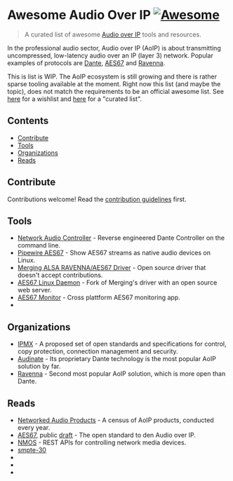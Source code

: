 # Awesome Audio Over IP [![Awesome](https://awesome.re/badge.svg)](https://awesome.re)

> A curated list of awesome [Audio over IP](https://www.avid.com/resource-center/audio-over-ip-avb-and-dante-what-todays-music-producer-should-know) tools and resources.

In the professional audio sector, Audio over IP (AoIP) is about transmitting uncompressed, low-latency audio over an IP (layer 3) network. Popular examples of protocols are [Dante](https://audinate.com), [AES67](https://en.wikipedia.org/wiki/AES67) and [Ravenna](https://www.ravenna-network.com/).

This is list is WIP. The AoIP ecosystem is still growing and there is rather sparse tooling available at the moment. Right now this list (and maybe the topic), does not match the requirements to be an official awesome list.
See [here]() for a wishlist and [here]() for a "curated list".

## Contents

- [Contribute](#contribute)
- [Tools](#tools)
- [Organizations](#organizations)
- [Reads](#reads)

## Contribute

Contributions welcome! Read the [contribution guidelines](contributing.md) first.

## Tools

- [Network Audio Controller](https://github.com/chris-ritsen/network-audio-controller) - Reverse engineered Dante Controller on the command line.
- [Pipewire AES67](https://gitlab.freedesktop.org/pipewire/pipewire/-/wikis/AES67) - Show AES67 streams as native audio devices on Linux.
- [Merging ALSA RAVENNA/AES67 Driver](https://bitbucket.org/MergingTechnologies/ravenna-alsa-lkm/src/master/) - Open source driver that doesn't accept contributions.
- [AES67 Linux Daemon](https://github.com/bondagit/aes67-linux-daemon) - Fork of Merging's driver with an open source web server.
- [AES67 Monitor](https://github.com/philhartung/aes67-monitor) - Cross plattform AES67 monitoring app.
- []()

## Organizations

- [IPMX](https://ipmx.io/about/) - A proposed set of open standards and specifications for control, copy protection, connection management and security.
- [Audinate](https://audinate.com) - Its proprietary Dante technology is the most popular AoIP solution by far.
- [Ravenna](https://www.ravenna-network.com/) - Second most popular AoIP solution, which is more open than Dante.

## Reads

- [Networked Audio Products](https://rhconsulting.uk/blog/networked-audio-products-2024/) - A census of AoIP products, conducted every year.
- [AES67](https://www.aes.org/publications/standards/search.cfm?docID=96), public [draft](https://aes2.org/standards-blog/call-for-comment-on-draft-revised-aes67-xxxx-high-performance-streaming-audio-over-ip-interoperability/) - The open standard to den Audio over IP.
- [NMOS](https://github.com/AMWA-TV/nmos) - REST APIs for controlling network media devices.
- [smpte-30]()
- []()
- []()
- []()
